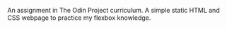An assignment in The Odin Project curriculum. A simple static HTML and CSS webpage to practice my flexbox knowledge.
